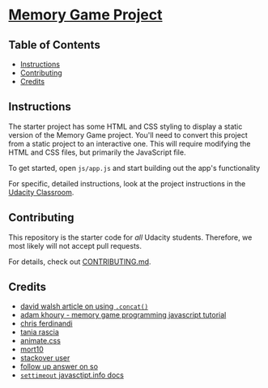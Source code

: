 # [Memory Game Project](https://github.com/tyler-vs/fend-project-memory-game/tree/v1.0)

## Table of Contents

* [Instructions](#instructions)
* [Contributing](#contributing)
* [Credits](#contributing)

## Instructions

The starter project has some HTML and CSS styling to display a static version of the Memory Game project. You'll need to convert this project from a static project to an interactive one. This will require modifying the HTML and CSS files, but primarily the JavaScript file.

To get started, open `js/app.js` and start building out the app's functionality

For specific, detailed instructions, look at the project instructions in the [Udacity Classroom](https://classroom.udacity.com/me).

## Contributing

This repository is the starter code for _all_ Udacity students. Therefore, we most likely will not accept pull requests.

For details, check out [CONTRIBUTING.md](CONTRIBUTING.md).

## Credits

- [david walsh article on using `.concat()`](https://davidwalsh.name/combining-js-arrays)
- [adam khoury - memory game programming javascript tutorial](https://www.youtube.com/watch?v=c_ohdpwmsm0)
- [chris ferdinandi](https://gomakethings.com/how-i-structure-my-javascript-plugins/)
- [tania rascia]()
- [animate.css](https://daneden.github.io/animate.css/)
- [mort10](https://github.com/mor10)
- [stackover user](https://stackoverflow.com/questions/20318822/how-to-create-a-stopwatch-using-javascript)
- [follow up answer on so](https://stackoverflow.com/a/42204522/7221168)
- [`settimeout` javasctipt.info docs](https://javascript.info/settimeout-setinterval)
